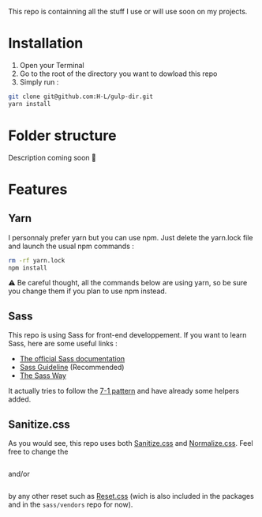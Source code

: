 This repo is containning all the stuff I use or will use soon on my projects.

# Installation

1. Open your Terminal
2. Go to the root of the directory you want to dowload this repo
3. Simply run :

```bash
git clone git@github.com:H-L/gulp-dir.git
yarn install
```
# Folder structure

Description coming soon :kiss:

# Features

## Yarn
I personnaly prefer yarn but you can use npm. Just delete the yarn.lock file and launch the usual npm commands :

```bash
rm -rf yarn.lock
npm install
```
:warning: Be careful thought, all the commands below are using yarn, so be sure you change them if you plan to use npm instead.

## Sass
This repo is using Sass for front-end developpement.
If you want to learn Sass, here are some useful links :

* [The official Sass documentation](http://sass-lang.com/)
* [Sass Guideline](https://sass-guidelin.es/) (Recommended)
* [The Sass Way](http://thesassway.com/)

It actually tries to follow the [7-1 pattern](https://sass-guidelin.es/#the-7-1-pattern) and have already some helpers added.

## Sanitize.css
As you would see, this repo uses both [Sanitize.css](https://github.com/jonathantneal/sanitize.css/) and [Normalize.css](https://necolas.github.io/normalize.css/).
Feel free to change the

```@import "sanitize.css";
```

and/or

```@import "normalize.css";
```
by any other reset such as [Reset.css](http://meyerweb.com/eric/tools/css/reset/) (wich is also included in the packages and in the ```sass/vendors``` repo for now).
